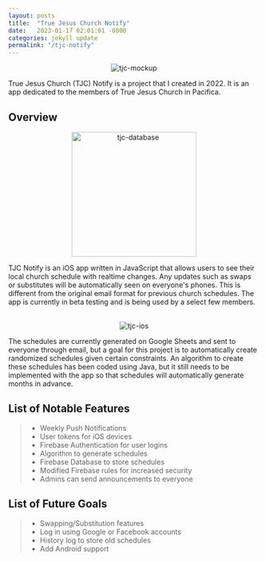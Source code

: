 ```yaml
---
layout: posts
title:  "True Jesus Church Notify"
date:   2023-01-17 02:01:01 -0800
categories: jekyll update
permalink: "/tjc-notify"
---
```

<p align="center">
  <img src="https://noah-ku.github.io/portfolio/assets/images/tjc_notify_mockup.png?raw=true" alt="tjc-mockup"/>
</p>

True Jesus Church (TJC) Notify is a project that I created in 2022. It is an app dedicated to the members of True Jesus Church in Pacifica.

## Overview

<p align="center">
  <img src="https://noah-ku.github.io/portfolio/assets/images/tjc-notify-2.png?raw=true" width="250" height="250" alt="tjc-database"/>
</p>

TJC Notify is an iOS app written in JavaScript that allows users to see their local church schedule with realtime changes. Any updates such as swaps or substitutes will be automatically seen on everyone's phones. This is different from the original email format for previous church schedules. The app is currently in beta testing and is being used by a select few members.
<br>
<br>

<p align="center">
  <img src="https://noah-ku.github.io/portfolio/assets/images/tjc-notify-1.png?raw=true" alt="tjc-ios"/>
</p>

The schedules are currently generated on Google Sheets and sent to everyone through email, but a goal for this project is to automatically create randomized schedules given certain constraints. An algorithm to create these schedules has been coded using Java, but it still needs to be implemented with the app so that schedules will automatically generate months in advance.

## List of Notable Features

> * Weekly Push Notifications
> * User tokens for iOS devices
> * Firebase Authentication for user logins
> * Algorithm to generate schedules
> * Firebase Database to store schedules
> * Modified Firebase rules for increased security
> * Admins can send announcements to everyone

## List of Future Goals

> * Swapping/Substitution features
> * Log in using Google or Facebook accounts
> * History log to store old schedules
> * Add Android support
